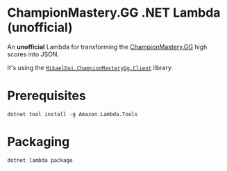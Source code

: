 # ChampionMastery.GG .NET Lambda (unofficial)
An **unofficial** Lambda for transforming the [ChampionMastery.GG](https://github.com/Derpthemeus/ChampionMastery.GG) high scores into JSON.

It's using the [`MikaelDui.ChampionMasteryGg.Client`](https://github.com/mikaeldui/ChampionMastery.GG-dotnet-client) library.

# Prerequisites 

    dotnet tool install -g Amazon.Lambda.Tools
    
# Packaging

    dotnet lambda package
